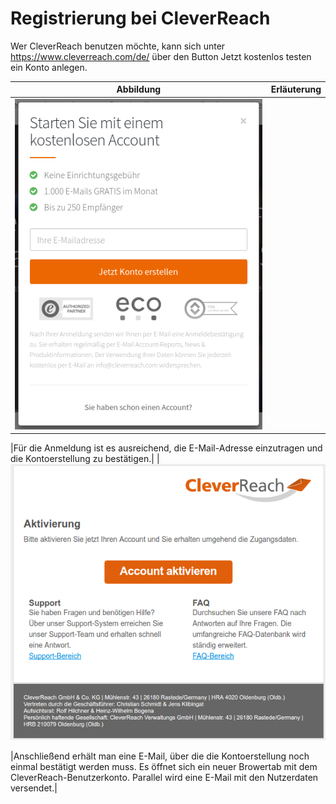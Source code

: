 # Registrierung bei CleverReach 

Wer CleverReach benutzen möchte, kann sich unter https://www.cleverreach.com/de/ über den Button Jetzt kostenlos testen ein Konto anlegen.

|Abbildung|Erläuterung|
|---------|-----------|
|![](Bilder/cleverreach/CR_005.png "Dialog zur Anmeldung")

|Für die Anmeldung ist es ausreichend, die E-Mail-Adresse einzutragen und die Kontoerstellung zu bestätigen.|
|![](Bilder/cleverreach/CR_006.png "Bestätigung der Anmeldung")

|Anschließend erhält man eine E-Mail, über die die Kontoerstellung noch einmal bestätigt werden muss. Es öffnet sich ein neuer Browertab mit dem CleverReach-Benutzerkonto. Parallel wird eine E-Mail mit den Nutzerdaten versendet.|



